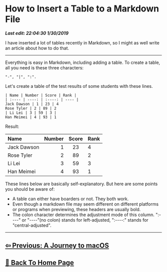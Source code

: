 # How to Insert a Table to a Markdown File

***Last edit: 22:04:30 1/30/2019***

I have inserted a lot of tables recently in Markdown, so I might as well write an article about how to do that.

----

Everything is easy in Markdown, including adding a table. To create a table, all you need is these three characters:

    "-", "|", ":".

Let's create a table of the test results of some students with these lines.

    | Name | Number | Score | Rank |
    | :---- | ----: | :----: | ---- |
    Jack Dawson | 1 | 23 | 4
    Rose Tyler | 2 | 89 | 2
    | Li Lei | 3 | 59 | 3 |
    Han Meimei | 4 | 93 | 1

Result:

| Name | Number | Score | Rank |
| :---- | ----: | :----: | ---- |
Jack Dawson | 1 | 23 | 4
Rose Tyler | 2 | 89 | 2
| Li Lei | 3 | 59 | 3 |
Han Meimei | 4 | 93 | 1

These lines below are basically self-explanatory. But here are some points you should be aware of:

- A table can either have boarders or not. They both work.
- Even though a markdown file may seem different on different platforms or programs when previewing, these headers are usually bold.
- The colon character determines the adjustment mode of this column. ":----" or "----"(no colon) stands for left-adjusted, ":----:" stands for "central-adjusted".

----

## **[⇦ Previous: A Journey to macOS](https://angelohyang.github.io/Blog/Jan.%202019/A%20Journey%20to%20macOS)**

## **[🏡 Back To Home Page](https://angelohyang.github.io/Blog/)**